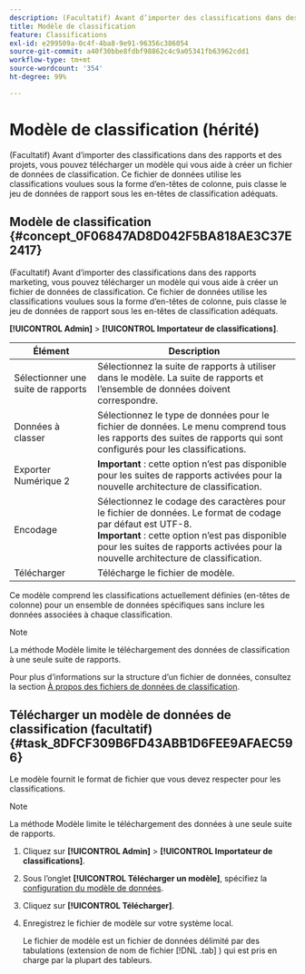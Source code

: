 ```yaml
---
description: (Facultatif) Avant d’importer des classifications dans des rapports marketing, vous pouvez télécharger un modèle qui vous aide à créer un fichier de données de classification. Ce fichier de données utilise les classifications voulues sous la forme d’en-têtes de colonne, puis classe le jeu de données de rapport sous les en-têtes de classification adéquats.
title: Modèle de classification
feature: Classifications
exl-id: e299509a-0c4f-4ba8-9e91-96356c386054
source-git-commit: a40f30bbe8fdbf98862c4c9a05341fb63962cdd1
workflow-type: tm+mt
source-wordcount: '354'
ht-degree: 99%

---
```


# Modèle de classification (hérité)

(Facultatif) Avant d’importer des classifications dans des rapports et des projets, vous pouvez télécharger un modèle qui vous aide à créer un fichier de données de classification. Ce fichier de données utilise les classifications voulues sous la forme d’en-têtes de colonne, puis classe le jeu de données de rapport sous les en-têtes de classification adéquats.

## Modèle de classification {#concept_0F06847AD8D042F5BA818AE3C37E2417}

(Facultatif) Avant d’importer des classifications dans des rapports marketing, vous pouvez télécharger un modèle qui vous aide à créer un fichier de données de classification. Ce fichier de données utilise les classifications voulues sous la forme d’en-têtes de colonne, puis classe le jeu de données de rapport sous les en-têtes de classification adéquats.

**[!UICONTROL Admin]** > **[!UICONTROL Importateur de classifications]**.

| Élément | Description |
| --- | ---|
| Sélectionner une suite de rapports | Sélectionnez la suite de rapports à utiliser dans le modèle. La suite de rapports et l’ensemble de données doivent correspondre. |
| Données à classer | Sélectionnez le type de données pour le fichier de données. Le menu comprend tous les rapports des suites de rapports qui sont configurés pour les classifications. |
| Exporter Numérique 2 | **Important** : cette option n’est pas disponible pour les suites de rapports activées pour la nouvelle architecture de classification. |
| Encodage | Sélectionnez le codage des caractères pour le fichier de données. Le format de codage par défaut est UTF-8.<br>**Important** : cette option n’est pas disponible pour les suites de rapports activées pour la nouvelle architecture de classification. |
| Télécharger | Télécharge le fichier de modèle. |

Ce modèle comprend les classifications actuellement définies (en-têtes de colonne) pour un ensemble de données spécifiques sans inclure les données associées à chaque classification.

>[!NOTE]
>
>La méthode Modèle limite le téléchargement des données de classification à une seule suite de rapports.

Pour plus d’informations sur la structure d’un fichier de données, consultez la section [À propos des fichiers de données de classification](/help/components/classifications/importer/c-saint-data-files.md).

## Télécharger un modèle de données de classification (facultatif) {#task_8DFCF309B6FD43ABB1D6FEE9AFAEC596}

Le modèle fournit le format de fichier que vous devez respecter pour les classifications.

>[!NOTE]
>
>La méthode Modèle limite le téléchargement des données à une seule suite de rapports.

1. Cliquez sur **[!UICONTROL Admin]** > **[!UICONTROL Importateur de classifications]**.
1. Sous l’onglet **[!UICONTROL Télécharger un modèle]**, spécifiez la [configuration du modèle de données](/help/components/classifications/importer/c-download-saint-data.md).
1. Cliquez sur **[!UICONTROL Télécharger]**.
1. Enregistrez le fichier de modèle sur votre système local.

   Le fichier de modèle est un fichier de données délimité par des tabulations (extension de nom de fichier [!DNL .tab] ) qui est pris en charge par la plupart des tableurs.
